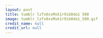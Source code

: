 ```yaml
---
layout: post
title: tumblr lzfv0xsMsk1r9ib8do1 500
image: tumblr_lzfv0xsMsk1r9ib8do1_500.gif
credit_name: null 
credit_url: null
---
```


